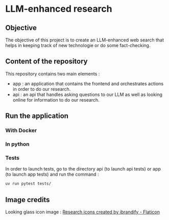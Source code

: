 # LLM-enhanced research

## Objective

The objective of this project is to create an LLM-enhanced web search that helps in keeping track of new technologie or do some fact-checking.

## Content of the repository

This repository contains two main elements :
- app : an application that contains the frontend and orchestrates actions in order to do our research.
- api : an api that handles asking questions to our LLM as well as looking online for information to do our research.

## Run the application

### With Docker

### In python

### Tests

In order to launch tests, go to the directory api (to launch api tests) or app (to launch app tests) and run the command :
```bash
uv run pytest tests/
```

## Image credits

Looking glass icon image : <a href="https://www.flaticon.com/free-icons/research" title="research icons">Research icons created by ibrandify - Flaticon</a>